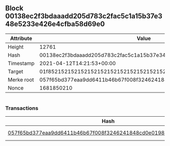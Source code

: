 ## Block 00138ec2f3bdaaadd205d783c2fac5c1a15b37e348e5233e426e4cfba58d69e0

Attribute | Value
--- | ---
Height | 12761
Hash | 00138ec2f3bdaaadd205d783c2fac5c1a15b37e348e5233e426e4cfba58d69e0
Timestamp | 2021-04-12T14:21:53+00:00
Target | 01f8521521521521521521521521521521521521521521521521521521521521
Merke root | 057f65bd377eaa9dd6411b46b67f008f3246241848cd0e0198d0e0406aa3a184
Nonce | 1681850210

```

```

### Transactions

Hash | Amount
--- | ---
[057f65bd377eaa9dd6411b46b67f008f3246241848cd0e0198d0e0406aa3a184](057f65bd377eaa9dd6411b46b67f008f3246241848cd0e0198d0e0406aa3a184.md) | 10.00000000 SKEPTI 
